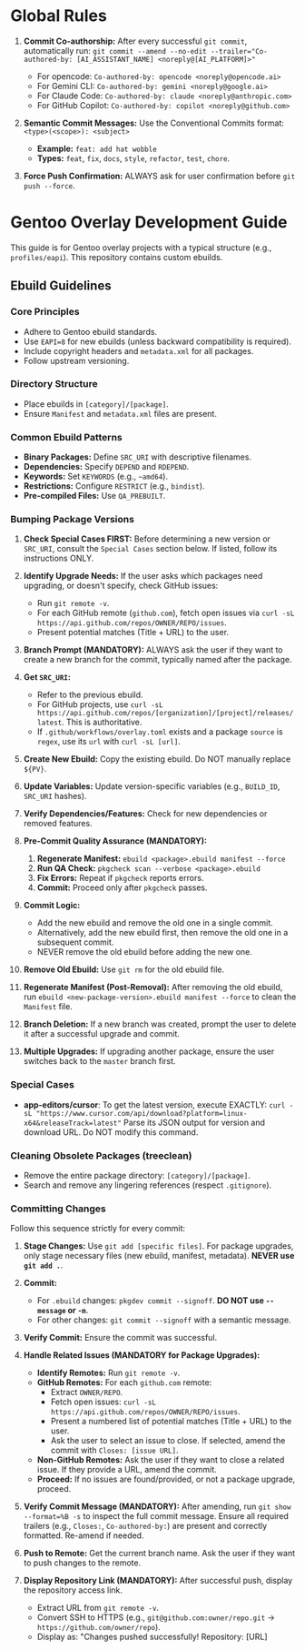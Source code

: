 # Global Rules

1.  **Commit Co-authorship:** After every successful `git commit`, automatically run:
    `git commit --amend --no-edit --trailer="Co-authored-by: [AI_ASSISTANT_NAME] <noreply@[AI_PLATFORM]>"`
    *   For opencode: `Co-authored-by: opencode <noreply@opencode.ai>`
    *   For Gemini CLI: `Co-authored-by: gemini <noreply@google.ai>`
    *   For Claude Code: `Co-authored-by: claude <noreply@anthropic.com>`
    *   For GitHub Copilot: `Co-authored-by: copilot <noreply@github.com>`

2.  **Semantic Commit Messages:** Use the Conventional Commits format: `<type>(<scope>): <subject>`
    *   **Example:** `feat: add hat wobble`
    *   **Types:** `feat`, `fix`, `docs`, `style`, `refactor`, `test`, `chore`.

3.  **Force Push Confirmation:** ALWAYS ask for user confirmation before `git push --force`.

# Gentoo Overlay Development Guide

This guide is for Gentoo overlay projects with a typical structure (e.g., `profiles/eapi`). This repository contains custom ebuilds.

## Ebuild Guidelines

### Core Principles
*   Adhere to Gentoo ebuild standards.
*   Use `EAPI=8` for new ebuilds (unless backward compatibility is required).
*   Include copyright headers and `metadata.xml` for all packages.
*   Follow upstream versioning.

### Directory Structure
*   Place ebuilds in `[category]/[package]`.
*   Ensure `Manifest` and `metadata.xml` files are present.

### Common Ebuild Patterns
*   **Binary Packages:** Define `SRC_URI` with descriptive filenames.
*   **Dependencies:** Specify `DEPEND` and `RDEPEND`.
*   **Keywords:** Set `KEYWORDS` (e.g., `~amd64`).
*   **Restrictions:** Configure `RESTRICT` (e.g., `bindist`).
*   **Pre-compiled Files:** Use `QA_PREBUILT`.

### Bumping Package Versions

1.  **Check Special Cases FIRST:** Before determining a new version or `SRC_URI`, consult the `Special Cases` section below. If listed, follow its instructions ONLY.

2.  **Identify Upgrade Needs:** If the user asks which packages need upgrading, or doesn't specify, check GitHub issues:
    *   Run `git remote -v`.
    *   For each GitHub remote (`github.com`), fetch open issues via `curl -sL https://api.github.com/repos/OWNER/REPO/issues`.
    *   Present potential matches (Title + URL) to the user.

3.  **Branch Prompt (MANDATORY):** ALWAYS ask the user if they want to create a new branch for the commit, typically named after the package.

4.  **Get `SRC_URI`:**
    *   Refer to the previous ebuild.
    *   For GitHub projects, use `curl -sL https://api.github.com/repos/[organization]/[project]/releases/latest`. This is authoritative.
    *   If `.github/workflows/overlay.toml` exists and a package `source` is `regex`, use its `url` with `curl -sL [url]`.

5.  **Create New Ebuild:** Copy the existing ebuild. Do NOT manually replace `${PV}`.

6.  **Update Variables:** Update version-specific variables (e.g., `BUILD_ID`, `SRC_URI` hashes).

7.  **Verify Dependencies/Features:** Check for new dependencies or removed features.

8.  **Pre-Commit Quality Assurance (MANDATORY):**
    1.  **Regenerate Manifest:** `ebuild <package>.ebuild manifest --force`
    2.  **Run QA Check:** `pkgcheck scan --verbose <package>.ebuild`
    3.  **Fix Errors:** Repeat if `pkgcheck` reports errors.
    4.  **Commit:** Proceed only after `pkgcheck` passes.

9.  **Commit Logic:**
    *   Add the new ebuild and remove the old one in a single commit.
    *   Alternatively, add the new ebuild first, then remove the old one in a subsequent commit.
    *   NEVER remove the old ebuild before adding the new one.

10. **Remove Old Ebuild:** Use `git rm` for the old ebuild file.

11. **Regenerate Manifest (Post-Removal):** After removing the old ebuild, run `ebuild <new-package-version>.ebuild manifest --force` to clean the `Manifest` file.

12. **Branch Deletion:** If a new branch was created, prompt the user to delete it after a successful upgrade and commit.

13. **Multiple Upgrades:** If upgrading another package, ensure the user switches back to the `master` branch first.

### Special Cases
*   **app-editors/cursor**: To get the latest version, execute EXACTLY:
    `curl -sL "https://www.cursor.com/api/download?platform=linux-x64&releaseTrack=latest"`
    Parse its JSON output for version and download URL. Do NOT modify this command.

### Cleaning Obsolete Packages (treeclean)
*   Remove the entire package directory: `[category]/[package]`.
*   Search and remove any lingering references (respect `.gitignore`).

### Committing Changes

Follow this sequence strictly for every commit:

1.  **Stage Changes:** Use `git add [specific files]`. For package upgrades, only stage necessary files (new ebuild, manifest, metadata). **NEVER use `git add .`**.

2.  **Commit:**
    *   For `.ebuild` changes: `pkgdev commit --signoff`. **DO NOT use `--message` or `-m`**.
    *   For other changes: `git commit --signoff` with a semantic message.

3.  **Verify Commit:** Ensure the commit was successful.

4.  **Handle Related Issues (MANDATORY for Package Upgrades):**
    *   **Identify Remotes:** Run `git remote -v`.
    *   **GitHub Remotes:** For each `github.com` remote:
        *   Extract `OWNER/REPO`.
        *   Fetch open issues: `curl -sL https://api.github.com/repos/OWNER/REPO/issues`.
        *   Present a numbered list of potential matches (Title + URL) to the user.
        *   Ask the user to select an issue to close. If selected, amend the commit with `Closes: [issue URL]`.
    *   **Non-GitHub Remotes:** Ask the user if they want to close a related issue. If they provide a URL, amend the commit.
    *   **Proceed:** If no issues are found/provided, or not a package upgrade, proceed.

5.  **Verify Commit Message (MANDATORY):** After amending, run `git show --format=%B -s` to inspect the full commit message. Ensure all required trailers (e.g., `Closes:`, `Co-authored-by:`) are present and correctly formatted. Re-amend if needed.

6.  **Push to Remote:** Get the current branch name. Ask the user if they want to push changes to the remote.

7.  **Display Repository Link (MANDATORY):** After successful push, display the repository access link.
    *   Extract URL from `git remote -v`.
    *   Convert SSH to HTTPS (e.g., `git@github.com:owner/repo.git` -> `https://github.com/owner/repo`).
    *   Display as: "Changes pushed successfully! Repository: [URL]
